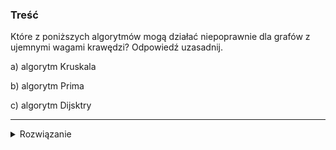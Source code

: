 ### Treść

Które z poniższych algorytmów mogą działać niepoprawnie dla grafów z
ujemnymi wagami krawędzi? Odpowiedź uzasadnij.

a)  algorytm Kruskala

b)  algorytm Prima

c)  algorytm Dijsktry

------
<details><summary>Rozwiązanie</summary>
<p>
    
a) Kruskala - działa dobrze

b) Prima - działa dobrze

c) Dijkstra - Jeżeli gdzieś w grafie występuje cykl o negatywnej wadze,
    to wszystkie drogi nie mają najkrótszej ścieżki. Algorytm może tego
    nie wykryć, bo nigdy nie wraca do wierzchołków już rozważonych, a
    cykl możemy znaleść dopiero pod koniec wykonania, dlatego zwróci
    jakieś wartości dla wierzchołków, a nie powinien.



